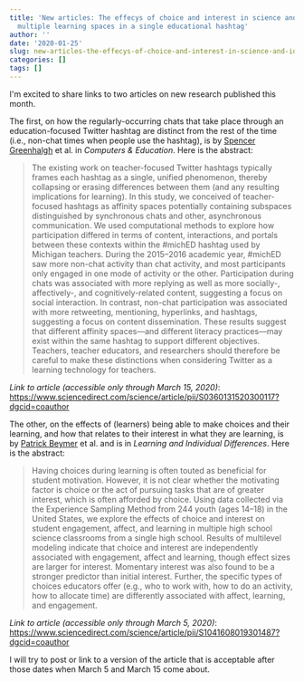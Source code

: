 ```yaml
---
title: 'New articles: The effecys of choice and interest in science and identifying
  multiple learning spaces in a single educational hashtag'
author: ''
date: '2020-01-25'
slug: new-articles-the-effecys-of-choice-and-interest-in-science-and-identifying-multiple-learning-spaces-in-a-single-educational-hashtag
categories: []
tags: []
---
```


I'm excited to share links to two articles on new research published this month.

The first, on how the regularly-occurring chats that take place through an education-focused Twitter hashtag are distinct from the rest of the time (i.e., non-chat times when people use the hashtag), is by [Spencer Greenhalgh](https://spencergreenhalgh.com/) et al. in *Computers & Education*. Here is the abstract:

> The existing work on teacher-focused Twitter hashtags typically frames each hashtag as a single, unified phenomenon, thereby collapsing or erasing differences between them (and any resulting implications for learning). In this study, we conceived of teacher-focused hashtags as affinity spaces potentially containing subspaces distinguished by synchronous chats and other, asynchronous communication. We used computational methods to explore how participation differed in terms of content, interactions, and portals between these contexts within the #michED hashtag used by Michigan teachers. During the 2015–2016 academic year, #michED saw more non-chat activity than chat activity, and most participants only engaged in one mode of activity or the other. Participation during chats was associated with more replying as well as more socially-, affectively-, and cognitively-related content, suggesting a focus on social interaction. In contrast, non-chat participation was associated with more retweeting, mentioning, hyperlinks, and hashtags, suggesting a focus on content dissemination. These results suggest that different affinity spaces—and different literacy practices—may exist within the same hashtag to support different objectives. Teachers, teacher educators, and researchers should therefore be careful to make these distinctions when considering Twitter as a learning technology for teachers.

*Link to article (accessible only through March 15, 2020)*: https://www.sciencedirect.com/science/article/pii/S0360131520300117?dgcid=coauthor

The other, on the effects of (learners) being able to make choices and their learning, and how that relates to their interest in what they are learning, is by [Patrick Beymer](https://www.researchgate.net/profile/Patrick_Beymer) et al. and is in *Learning and Individual Differences*. Here is the abstract:

> Having choices during learning is often touted as beneficial for student motivation. However, it is not clear whether the motivating factor is choice or the act of pursuing tasks that are of greater interest, which is often afforded by choice. Using data collected via the Experience Sampling Method from 244 youth (ages 14–18) in the United States, we explore the effects of choice and interest on student engagement, affect, and learning in multiple high school science classrooms from a single high school. Results of multilevel modeling indicate that choice and interest are independently associated with engagement, affect and learning, though effect sizes are larger for interest. Momentary interest was also found to be a stronger predictor than initial interest. Further, the specific types of choices educators offer (e.g., who to work with, how to do an activity, how to allocate time) are differently associated with affect, learning, and engagement.

*Link to article (accessible only through March 5, 2020)*: https://www.sciencedirect.com/science/article/pii/S1041608019301487?dgcid=coauthor

I will try to post or link to a version of the article that is acceptable after those dates when March 5 and March 15 come about.